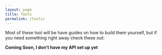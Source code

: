 ```yaml
---
layout: page
title: Tools
permalink: /tools/
---
```


Most of these tool will be have guides on how to build them yourself, but if you need something right away check these out:

**Coming Soon, I don't have my API set up yet**
